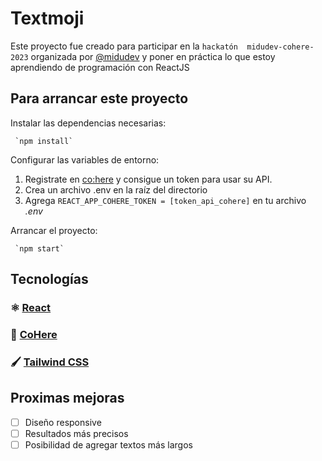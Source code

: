 # Textmoji

Este proyecto fue creado para participar en la `hackatón  midudev-cohere-2023` organizada por [@midudev](https://github.com/midudev) y poner en práctica lo que estoy aprendiendo de programación con ReactJS

## Para arrancar este proyecto

Instalar las dependencias necesarias:

     `npm install`

Configurar las variables de entorno:

1. Registrate en [co:here](https://cohere.ai/) y consigue un token para usar su API.
2. Crea un archivo .env en la raíz del directorio
3. Agrega `REACT_APP_COHERE_TOKEN = [token_api_cohere]` en tu archivo _.env_

Arrancar el proyecto:

     `npm start`


## Tecnologías

### ⚛️ [React](https://reactjs.org/)

### 🤖 [CoHere](https://cohere.ai/)

### 🖌️ [Tailwind CSS](https://tailwindcss.com/)

## Proximas mejoras
- [ ] Diseño responsive
- [ ] Resultados más precisos 
- [ ] Posibilidad de agregar textos más largos